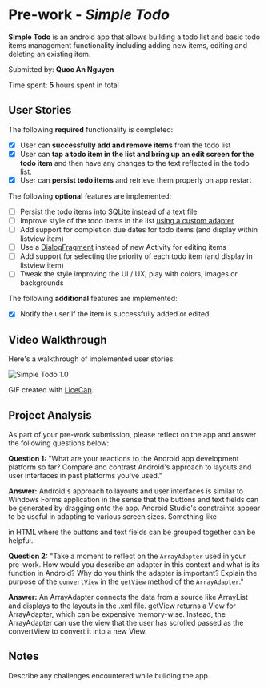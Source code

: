 # Pre-work - *Simple Todo*

**Simple Todo** is an android app that allows building a todo list and basic todo items management functionality including adding new items, editing and deleting an existing item.

Submitted by: **Quoc An Nguyen**

Time spent: **5** hours spent in total

## User Stories

The following **required** functionality is completed:

* [x] User can **successfully add and remove items** from the todo list
* [x] User can **tap a todo item in the list and bring up an edit screen for the todo item** and then have any changes to the text reflected in the todo list.
* [x] User can **persist todo items** and retrieve them properly on app restart

The following **optional** features are implemented:

* [ ] Persist the todo items [into SQLite](http://guides.codepath.com/android/Persisting-Data-to-the-Device#sqlite) instead of a text file
* [ ] Improve style of the todo items in the list [using a custom adapter](http://guides.codepath.com/android/Using-an-ArrayAdapter-with-ListView)
* [ ] Add support for completion due dates for todo items (and display within listview item)
* [ ] Use a [DialogFragment](http://guides.codepath.com/android/Using-DialogFragment) instead of new Activity for editing items
* [ ] Add support for selecting the priority of each todo item (and display in listview item)
* [ ] Tweak the style improving the UI / UX, play with colors, images or backgrounds

The following **additional** features are implemented:

* [x] Notify the user if the item is successfully added or edited.

## Video Walkthrough

Here's a walkthrough of implemented user stories:

<img src='https://github.com/quocannguyen/Simple_Todo/blob/master/simple_todo%201.0.gif' title='Simple Todo 1.0' width='' alt='Simple Todo 1.0' />

GIF created with [LiceCap](http://www.cockos.com/licecap/).

## Project Analysis

As part of your pre-work submission, please reflect on the app and answer the following questions below:

**Question 1:** "What are your reactions to the Android app development platform so far? Compare and contrast Android's approach to layouts and user interfaces in past platforms you've used."

**Answer:** Android's approach to layouts and user interfaces is similar to Windows Forms application in the sense that the buttons and text fields can be generated by dragging onto the app. Android Studio's constraints appear to be useful in adapting to various screen sizes. Something like <div></div> in HTML where the buttons and text fields can be grouped together can be helpful.

**Question 2:** "Take a moment to reflect on the `ArrayAdapter` used in your pre-work. How would you describe an adapter in this context and what is its function in Android? Why do you think the adapter is important? Explain the purpose of the `convertView` in the `getView` method of the `ArrayAdapter`."

**Answer:** An ArrayAdapter connects the data from a source like ArrayList and displays to the layouts in the .xml file. getView returns a View for ArrayAdapter, which can be expensive memory-wise. Instead, the ArrayAdapter can use the view that the user has scrolled passed as the convertView to convert it into a new View.

## Notes

Describe any challenges encountered while building the app.
